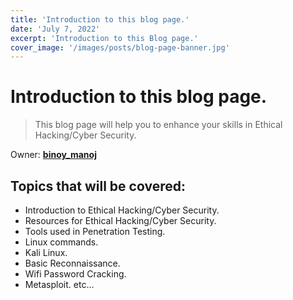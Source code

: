 ```yaml
---
title: 'Introduction to this blog page.'
date: 'July 7, 2022'
excerpt: 'Introduction to this Blog page.'
cover_image: '/images/posts/blog-page-banner.jpg'
---
```


# Introduction to this blog page.


>This blog page will help you to enhance your skills in Ethical Hacking/Cyber Security.

Owner: **[binoy_manoj](https://www.instagram.com/binoy_manoj/)**

## Topics that will be covered:
* Introduction to Ethical Hacking/Cyber Security.
* Resources for Ethical Hacking/Cyber Security.
* Tools used in Penetration Testing.
* Linux commands.
* Kali Linux.
* Basic Reconnaissance.
* Wifi Password Cracking.
* Metasploit. etc...
